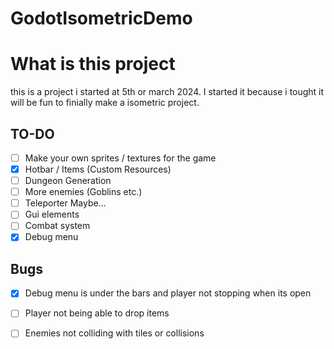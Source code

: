 # GodotIsometricDemo

# What is this project
this is a project i started at 5th or march 2024.  I started it because i tought it will be fun to finially make a isometric project.

## TO-DO

- [ ] Make your own sprites / textures for the game
- [x] Hotbar / Items (Custom Resources)
- [ ] Dungeon Generation
- [ ] More enemies (Goblins etc.)
- [ ] Teleporter Maybe...
- [ ] Gui elements
- [ ] Combat system
- [x] Debug menu

## Bugs

- [x] Debug menu is under the bars and player not stopping when its open
- [ ] Player not being able to drop items
- [ ] Enemies not colliding with tiles or collisions

